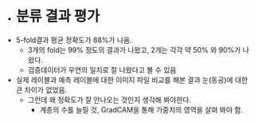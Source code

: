 - # 분류 결과 평가
- 5-fold결과 평균 정확도가 88%가 나옴.
	- 3개의 fold는 99% 정도의 결과가 나왔고, 2개는 각각 약 50% 와 90%가 나왔다.
	- 검증데이터가 우연의 일치로 잘 나왔다고 볼 수 있음
- 실제 레이블과 예측 레이블에 대한 이미지 파일 비교를 해본 결과 눈(동공)에 대한 큰 차이가 없었음.
	- 그런데 왜 정확도가 잘 안나오는 것인지 생각해 봐야한다.
		- 계층의 수를 늘릴 것, GradCAM을 통해 가중치의 영역을 살펴 봐야 함.
